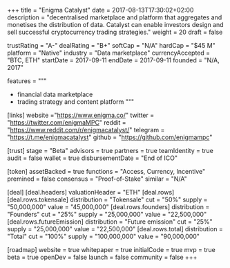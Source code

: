 +++
title = "Enigma Catalyst"
date = 2017-08-13T17:30:02+02:00
description = "decentralised marketplace and platform that aggregates and monetises the distribution of data. Catalyst can enable investors design and sell successful cryptocurrency trading strategies."
weight = 20
draft = false

trustRating = "A-"
dealRating = "B+"
softCap = "N/A"
hardCap = "$45 M"
platform = "Native"
industry = "Data marketplace"
currencyAccepted = "BTC, ETH"
startDate = 2017-09-11
endDate = 2017-09-11
founded = "N/A, 2017"

features = """
- financial data marketplace
- trading strategy and content platform
"""

[links]
  website ="https://www.enigma.co/"
  twitter = "https://twitter.com/enigmaMPC"
  reddit = "https://www.reddit.com/r/enigmacatalyst/"
  telegram = "https://t.me/enigmacatalyst"
  github = "https://github.com/enigmampc"

[trust]
  stage = "Beta"
  advisors = true
  partners = true
  teamIdentity = true
  audit = false
  wallet = true
  disbursementDate = "End of ICO"

[token]
  assetBacked = true
  functions = "Access, Currency, Incentive"
  premined = false
  consensus = "Proof-of-Stake"
  similar = "N/A"

[deal]
  [deal.headers]
    valuationHeader = "ETH"
  [deal.rows]
    [deal.rows.tokensale]
      distribution = "Tokensale"
      cut = "50%"
      supply = "50,000,000"
      value = "45,000,000"
    [deal.rows.founders]
      distribution = "Founders"
      cut = "25%"
      supply = "25,000,000"
      value = "22,500,000"
    [deal.rows.futureEmission]
      distribution = "Future emission"
      cut = "25%"
      supply = "25,000,000"
      value = "22,500,000"
    [deal.rows.total]
      distribution = "Total"
      cut = "100%"
      supply = "100,000,000"
      value = "90,000,000"

[roadmap]
  website = true
  whitepaper = true
  initialCode = true
  mvp = true
  beta = true
  openDev = false
  launch = false
  community = false
+++

